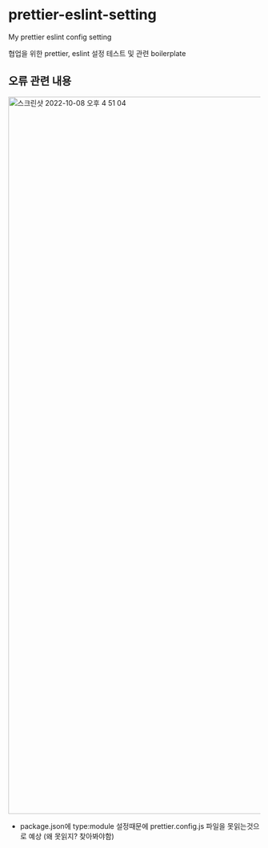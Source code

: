 # prettier-eslint-setting
My prettier eslint config setting

협업을 위한 prettier, eslint 설정 테스트 및 관련 boilerplate


## 오류 관련 내용

<img width="1433" alt="스크린샷 2022-10-08 오후 4 51 04" src="https://user-images.githubusercontent.com/73116773/194696578-ce1bcfc7-d52e-41af-aced-03c532034283.png">

- package.json에 type:module 설정때문에 prettier.config.js 파일을 못읽는것으로 예상 (왜 못읽지? 찾아봐야함)
